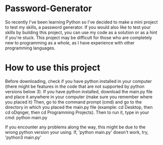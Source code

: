 # Password-Generator

So recently I've been learning Python so I've decided to make a mini project to test my skills, a password generator.
If you would also like to test your skills by building this project, you can use my code as a solution or as a hint if you're stuck. This project may be difficult for those who are completely new to programming as a whole,
 as I have experience with other programming languages.

# How to use this project
Before downloading, check if you have python installed in your computer (there might be features in the code that are not supported by python versions below 3). If you have python installed, download the main.py file and
place it anywhere in your computer (make sure you remember where you placed it) Then, go to the command prompt (cmd) and go to the directory in which you placed the main.py file (example: cd Desktop, then cd oDqnger, then cd Programming Projects).
Then to run it, type in your cmd: python main.py

If you encounter any problems along the way, this might be due to the wrong python version your using. If, 'python main.py' doesn't work, try, 'python3 main.py'
